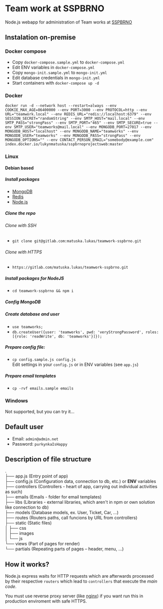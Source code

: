 # Team work at SSPBRNO
Node.js webapp for administration of Team works at [SSPBRNO](https://sspbrno.cz)

## Instalation on-premise

### Docker compose
- Copy `docker-compose.sample.yml` to `docker-compose.yml`
- Edit ENV variables in `docker-compose.yml`
- Copy `mongo-init.sample.yml` to `mongo-init.yml`
- Edit database credentials in `mongo-init.yml`
- Start containers with ```docker-compose up -d```

### Docker
```docker run -d --network host --restart=always --env COOKIE_MAX_AGE=86400000 --env PORT=3000 --env PROTOCOL=http --env URL="teamwork.local" --env REDIS_URL="redis://localhost:6379" --env SESSION_SECRET="randomString" --env SMTP_HOST="mail.local" --env SMTP_PASS="strongPass" --env SMTP_PORT="465" --env SMTP_SECURE=true --env SMTP_USER="teamworks@mail.local" --env MONGODB_PORT=27017 --env MONGODB_HOST="localhost" --env MONGODB_NAME="teamworks" --env MONGODB_USER="teamworks" --env MONGODB_PASS="strongPass" --env MONGODB_OPTIONS="" --env CONTACT_PERSON_EMAIL="somebody@example.com" index.docker.io/lukynmatuska/sspbrnoprojectsweb:master```

### Linux
#### Debian based
##### Install packages
- [MongoDB](https://docs.mongodb.com/manual/tutorial/install-mongodb-on-debian/)
- [Redis](https://redis.io/download)
- [Node.js](https://nodejs.org/en/download/package-manager/)
##### Clone the repo
###### Clone with SSH
- ```git clone git@gitlab.com:matuska.lukas/teamwork-sspbrno.git```
###### Clone with HTTPS
- ```https://gitlab.com/matuska.lukas/teamwork-sspbrno.git```
##### Install packages for NodeJS
- ```cd teamwork-sspbrno && npm i```
##### Config MongoDB
##### Create database and user
- ```use teamworks;```
- ```db.createUser({user: 'teamworks', pwd: 'veryStrongPassword', roles: [{role: 'readWrite', db: 'teamworks'}]});```
##### Prepare config file:
- ```cp config.sample.js config.js```  
Edit settings in your `config.js` or in ENV variables (see `app.js`)
##### Prepare email templates
- ```cp -rvf emails.sample emails```  

### Windows
Not supported, but you can try it...

## Default user
- Email: ```admin@admin.net```
- Password: ```purkynkaIsHappy```

## Description of file structure
.  
├── app.js (Entry point of app)  
├── config.js (Configuration data, connection to db, etc.) or **ENV** variables  
├── controllers (Controllers - heart of app, carrying out individual activities as such)  
├── emails (Emails - folder for email templates)  
├── libs (Libraries - external libraries, which aren't in npm or own solution like connection to db)  
├── models (Database models, ex. User, Ticket, Car, ...)  
├── routes (Routers paths, call funcions by URL from controllers)  
├── static (Static files)  
│   ├── css  
│   ├── images  
│   └── js  
└── views (Part of pages for render)  
    └── partials (Repeating parts of pages – header, menu, ...)  

## How it works?
Node.js express waits for HTTP requests which are afterwards processed by their respective `routers` which lead to `controllers` that execute the *main code*.

You must use reverse proxy server (like [nginx](https://www.nginx.com/)) if you want run this in production enviroment with safe HTTPS.